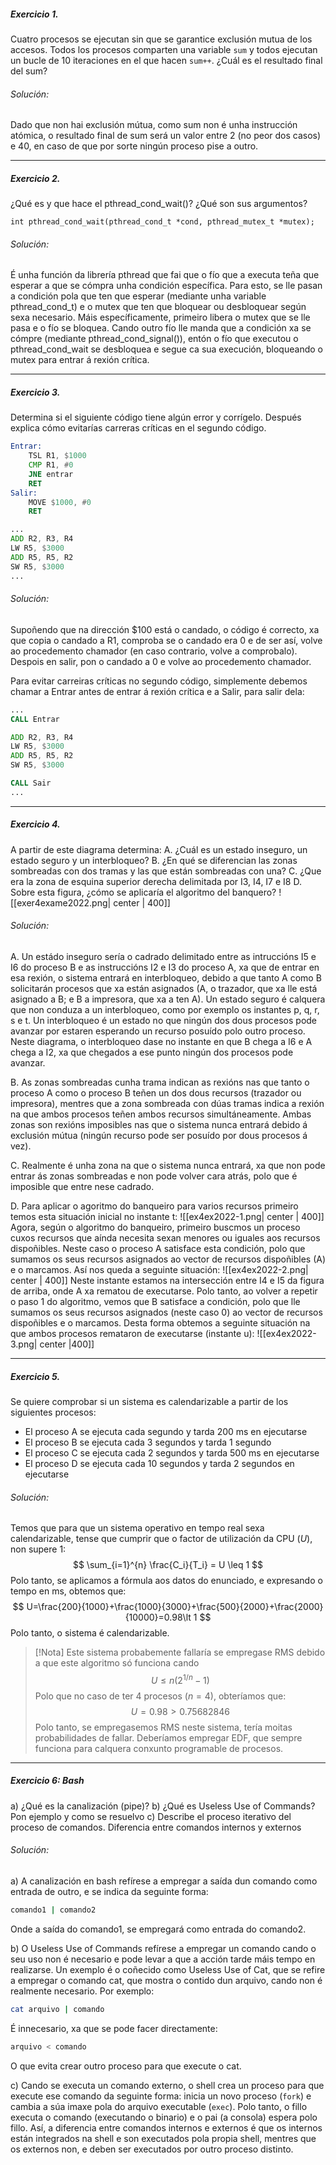 ##### Exercicio 1.
Cuatro procesos se ejecutan sin que se garantice exclusión mutua de los accesos. Todos los procesos comparten una variable `sum` y todos ejecutan un bucle de 10 iteraciones en el que hacen `sum++`. ¿Cuál es el resultado final del sum?
###### Solución:
Dado que non hai exclusión mútua, como sum non é unha instrucción atómica, o resultado final de sum será un valor entre 2 (no peor dos casos) e 40, en caso de que por sorte ningún proceso pise a outro.


---
##### Exercicio 2.
¿Qué es y que hace el pthread_cond_wait()? ¿Qué son sus argumentos?
```
int pthread_cond_wait(pthread_cond_t *cond, pthread_mutex_t *mutex);
```

###### Solución:
É unha función da librería pthread que fai que o fío que a executa teña que esperar a que se cómpra unha condición específica. Para esto, se lle pasan a condición pola que ten que esperar (mediante unha variable pthread_cond_t) e o mutex que ten que bloquear ou desbloquear según sexa necesario. Máis específicamente, primeiro libera o mutex que se lle pasa e o fío se bloquea. Cando outro fío lle manda que a condición xa se cómpre (mediante pthread_cond_signal()), entón o fío que executou o pthread_cond_wait se desbloquea e segue ca sua execución, bloqueando o mutex para entrar á rexión crítica.

---
##### Exercicio 3.
Determina si el siguiente código tiene algún error y corrígelo. Después explica cómo evitarías carreras críticas en el segundo código.
```asm
Entrar: 
	TSL R1, $1000 
	CMP R1, #0 
	JNE entrar 
	RET 
Salir: 
	MOVE $1000, #0 
	RET
```

```asm
...
ADD R2, R3, R4
LW R5, $3000
ADD R5, R5, R2
SW R5, $3000
...
```
###### Solución:
Supoñendo que na dirección $100 está o candado, o código é correcto, xa que copia o candado a R1, comproba se o candado era 0 e de ser así, volve ao procedemento chamador (en caso contrario, volve a comprobalo). Despois en salir, pon o candado a 0 e volve ao procedemento chamador.

Para evitar carreiras críticas no segundo código, simplemente debemos chamar a Entrar antes de entrar á rexión crítica e a Salir, para salir dela:
```asm
...
CALL Entrar

ADD R2, R3, R4
LW R5, $3000
ADD R5, R5, R2
SW R5, $3000

CALL Sair
...
```

---
##### Exercicio 4.
A partir de este diagrama determina: 
	A. ¿Cuál es un estado inseguro, un estado seguro y un interbloqueo? 
	B. ¿En qué se diferencian las zonas sombreadas con dos tramas y las que están sombreadas con una? 
	C. ¿Que era la zona de esquina superior derecha delimitada por I3, I4, I7 e I8 
	D. Sobre esta figura, ¿cómo se aplicaría el algoritmo del banquero?
![[exer4exame2022.png| center | 400]]
###### Solución:
A. Un estádo inseguro sería o cadrado delimitado entre as intruccións I5 e I6 do proceso B e as instruccións I2 e I3 do proceso A, xa que de entrar en esa rexión, o sistema entrará en interbloqueo, debido a que tanto A como B solicitarán procesos que xa están asignados (A, o trazador, que xa lle está asignado a B; e B a impresora, que xa a ten A). Un estado seguro é calquera que non conduza a un interbloqueo, como por exemplo os instantes p, q, r, s e t. Un interbloqueo é un estado no que ningún dos dous procesos pode avanzar por estaren esperando un recurso posuído polo outro proceso. Neste diagrama, o interbloqueo dase no instante en que B chega a I6 e A chega a I2, xa que chegados a ese punto ningún dos procesos pode avanzar. 

B. As zonas sombreadas cunha trama indican as rexións nas que tanto o proceso A como o proceso B teñen un dos dous recursos (trazador ou impresora), mentres que a zona sombreada con dúas tramas indica a rexión na que ambos procesos teñen ambos recursos simultáneamente. Ambas zonas son rexións imposibles nas que o sistema nunca entrará debido á exclusión mútua (ningún recurso pode ser posuído por dous procesos á vez).

C. Realmente é unha zona na que o sistema nunca entrará, xa que non pode entrar ás zonas sombreadas e non pode volver cara atrás, polo que é imposible que entre nese cadrado.

D. Para aplicar o agoritmo do banqueiro para varios recursos primeiro temos esta situación inicial no instante t:
![[ex4ex2022-1.png| center | 400]]
Agora, según o algoritmo do banqueiro, primeiro buscmos un proceso cuxos recursos que aínda necesita sexan menores ou iguales aos recursos dispoñibles. Neste caso o proceso A satisface esta condición, polo que sumamos os seus recursos asignados ao vector de recursos dispoñibles (A) e o marcamos. Así nos queda a seguinte situación:
![[ex4ex2022-2.png| center | 400]]
Neste instante estamos na intersección entre I4 e I5 da figura de arriba, onde A xa rematou de executarse. Polo tanto, ao volver a repetir o paso 1 do algoritmo, vemos que B satisface a condición, polo que lle sumamos os seus recursos asignados (neste caso 0) ao vector de recursos dispoñibles e o marcamos. Desta forma obtemos a seguinte situación na que ambos procesos remataron de executarse (instante u):
![[ex4ex2022-3.png| center |400]]

---
##### Exercicio 5.
Se quiere comprobar si un sistema es calendarizable a partir de los siguientes procesos: 
+ El proceso A se ejecuta cada segundo y tarda 200 ms en ejecutarse 
+ El proceso B se ejecuta cada 3 segundos y tarda 1 segundo 
+ El proceso C se ejecuta cada 2 segundos y tarda 500 ms en ejecutarse 
+ El proceso D se ejecuta cada 10 segundos y tarda 2 segundos en ejecutarse
###### Solución:
Temos que para que un sistema operativo en tempo real sexa calendarizable, tense que cumprir que o factor de utilización da CPU ($U$), non supere 1:
$$
\sum_{i=1}^{n} \frac{C_i}{T_i} = U \leq 1
$$
Polo tanto, se aplicamos a fórmula aos datos do enunciado, e expresando o tempo en ms, obtemos que:
$$
U=\frac{200}{1000}+\frac{1000}{3000}+\frac{500}{2000}+\frac{2000}{10000}=0.98\lt 1
$$
Polo tanto, o sistema é calendarizable.
>[!Nota]
> Este sistema probabemente fallaría se empregase RMS debido a que este algoritmo só funciona cando
> $$
> U \leq n(2^{1/n}-1)
> $$ 
> Polo que no caso de ter 4 procesos ($n=4$), obteríamos que:
> $$ 
> U = 0.98 \gt 0.75682846
> $$
> Polo tanto, se empregasemos RMS neste sistema, tería moitas probabilidades de fallar. Deberíamos empregar EDF, que sempre funciona para calquera conxunto programable de procesos.

---
##### Exercicio 6: Bash
a) ¿Qué es la canalización (pipe)? 
b) ¿Qué es Useless Use of Commands? Pon ejemplo y como se resuelvo 
c) Describe el proceso iterativo del proceso de comandos. Diferencia entre comandos internos y externos

###### Solución:
a) A canalización en bash refírese a empregar a saída dun comando como entrada de outro, e se indica da seguinte forma:
```bash
comando1 | comando2
```
Onde a saída do comando1, se empregará como entrada do comando2.

b) O Useless Use of Commands refírese a empregar un comando cando o seu uso non é necesario e pode levar a que a acción tarde máis tempo en realizarse. Un exemplo é o coñecido como Useless Use of Cat, que se refire a empregar o comando cat, que mostra o contido dun arquivo, cando non é realmente necesario. Por exemplo:
```bash
cat arquivo | comando
```
É innecesario, xa que se pode facer directamente:
```bash
arquivo < comando
```
O que evita crear outro proceso para que execute o cat.

c) Cando se executa un comando externo, o shell crea un proceso para que execute ese comando da seguinte forma: inicia un novo proceso (`fork`) e cambia a súa imaxe pola do arquivo executable (`exec`). Polo tanto, o fillo executa o comando (executando o binario) e o pai (a consola) espera polo fillo.
Así, a diferencia entre comandos internos e externos é que os internos están integrados na shell e son executados pola propia shell, mentres que os externos non, e deben ser executados por outro proceso distinto.
